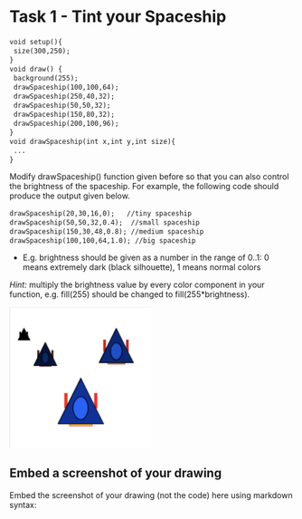 # Task 1 - Tint your Spaceship
```
void setup(){
 size(300,250);
}
void draw() {
 background(255);
 drawSpaceship(100,100,64);
 drawSpaceship(250,40,32);
 drawSpaceship(50,50,32);
 drawSpaceship(150,80,32);
 drawSpaceship(200,100,96);
}
void drawSpaceship(int x,int y,int size){
 ...
}
```
Modify drawSpaceship() function given before so that you can also control the brightness of the spaceship. For example, the following code should produce the output given below.
```
drawSpaceship(20,30,16,0);   //tiny spaceship
drawSpaceship(50,50,32,0.4);  //small spaceship
drawSpaceship(150,30,48,0.8); //medium spaceship
drawSpaceship(100,100,64,1.0); //big spaceship
```
  - E.g. brightness should be given as a number in the range of 0..1:
      0 means extremely dark (black silhouette), 1 means normal colors

*Hint:* multiply the brightness value by every color component in your function, e.g. fill(255) should be changed to fill(255*brightness).

<img src="images/img1.png" width="250px">

## Embed a screenshot of your drawing

Embed the screenshot of your drawing (not the code) here using markdown syntax:
